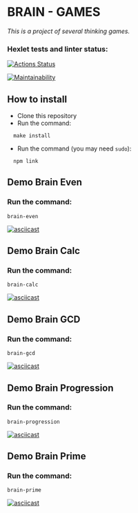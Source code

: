 # BRAIN - GAMES
*This is a project of several thinking games.*

### Hexlet tests and linter status:
[![Actions Status](https://github.com/DSFirstaev/frontend-project-lvl1/workflows/hexlet-check/badge.svg)](https://github.com/DSFirstaev/frontend-project-lvl1/actions)

[![Maintainability](https://api.codeclimate.com/v1/badges/339b343129c8bfbe7d09/maintainability)](https://codeclimate.com/github/DSFirstaev/frontend-project-lvl1/maintainability)



## How to install

* Clone this repository
* Run the command: 
```
  make install
```
* Run the command (you may need `sudo`): 
```
  npm link
```



## Demo Brain Even

### Run the command:

```
brain-even
```

[![asciicast](https://asciinema.org/a/okkeeqY05HgaTUqoKaYRCbCu8.svg)](https://asciinema.org/a/okkeeqY05HgaTUqoKaYRCbCu8)


## Demo Brain Calc

### Run the command:

```
brain-calc
```

[![asciicast](https://asciinema.org/a/yVxevLcs3r8ENIeeHtHamSD5O.svg)](https://asciinema.org/a/yVxevLcs3r8ENIeeHtHamSD5O)


## Demo Brain GCD

### Run the command:

```
brain-gcd
```

[![asciicast](https://asciinema.org/a/qml76EatnTho8R2RxJQtWXlib.svg)](https://asciinema.org/a/qml76EatnTho8R2RxJQtWXlib)


## Demo Brain Progression

### Run the command:

```
brain-progression
```

[![asciicast](https://asciinema.org/a/uFQ92Toi4F71RFNna6bzYLcr7.svg)](https://asciinema.org/a/uFQ92Toi4F71RFNna6bzYLcr7)


## Demo Brain Prime

### Run the command:

```
brain-prime
```

[![asciicast](https://asciinema.org/a/zlNYcQi8wuraAfwYPj5szOTyO.svg)](https://asciinema.org/a/zlNYcQi8wuraAfwYPj5szOTyO)
